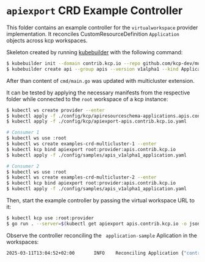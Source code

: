 # `apiexport` CRD Example Controller

This folder contains an example controller for the `virtualworkspace` provider implementation. It reconciles CustomResourceDefinition `Application` objects across kcp workspaces.

Skeleton created by running [kubebuilder](https://book.kubebuilder.io/quick-start.html) with the following command:

```sh
$ kubebuilder init --domain contrib.kcp.io --repo github.com/kcp-dev/multicluster-provider/examples/crd
$ kubebuilder create api --group apis --version v1alpha1 --kind Application
```

After than content of `cmd/main.go` was updated with multicluster extension.

It can be tested by applying the necessary manifests from the respective folder while connected to the `root` workspace of a kcp instance:

```sh
$ kubectl ws create provider --enter
$ kubectl apply -f ./config/kcp/apiresourceschema-applications.apis.contrib.kcp.io.yaml
$ kubectl apply -f ./config/kcp/apiexport-apis.contrib.kcp.io.yaml

# Consumer 1
$ kubectl ws use :root
$ kubectl ws create examples-crd-multicluster-1 --enter
$ kubectl kcp bind apiexport root:provider:apis.contrib.kcp.io 
$ kubectl apply -f ./config/samples/apis_v1alpha1_application.yaml

# Consumer 2
$ kubectl ws use :root
$ kubectl ws create examples-crd-multicluster-2 --enter
$ kubectl kcp bind apiexport root:provider:apis.contrib.kcp.io 
$ kubectl apply -f ./config/samples/apis_v1alpha1_application.yaml
```

Then, start the example controller by passing the virtual workspace URL to it:


```sh
$ kubectl kcp use :root:provider
$ go run . --server=$(kubectl get apiexport apis.contrib.kcp.io -o jsonpath="{.status.virtualWorkspaces[0].url}")
```

Observe the controller reconciling the ` application-sample` Aplication in the workspaces:

```sh
2025-03-11T13:04:52+02:00       INFO    Reconciling Application {"controller": "kcp-applications-controller", "controllerGroup": "apis.contrib.kcp.io", "controllerKind": "Application", "reconcileID": "babfc696-50cc-4851-ab35-d1d956a6c120", "cluster": "1058d5hgzdd3ask6"}
```
